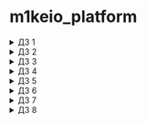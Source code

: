 # m1keio_platform

<details closed>
  <summary>ДЗ 1</summary>

#### Q:

    Для выполнения домашней работы необходимо создать Dockerfile, в
    котором будет описан образ:
    1. Запускающий web-сервер на порту 8000 (можно использовать любой
    способ);
    2. Отдающий содержимое директории /app внутри контейнера (например,
    если в директории /app лежит файл homework.html , то при запуске
    контейнера данный файл должен быть доступен по URL
    http://localhost:8000/homework.html );
    3. Работающий с UID 1001.

#### A:

    Dockerfile - создан на базе python simplehttpserver.

#### Q:

    В README.md нужно внести описание проделанной работы

#### A:

        1) Создан minikube cluster
        2) Подготовлен Dockerfile
        3) Docker-образ залит в Registry
        4) Подготовлен Kubernates Pod манифест web-pod.yaml
           запускающий вебсервис в кластере minikube на базе
           предварительно собранного образа
        5) В манифест добавлен init-container для добавления контентного файла для web-сервера
        6) Визуально проверена работоспособность приложения при помощи проброса внутреннего адреса
           Pod в сеть рабочей станции.
        7) Собран и опубликован в  Registry образ микросерфиса frontend из репозитория Hipster Shop
        8) В кластере k8s запущен контейнер на базе опубликованного ранее образа при помощи ad-hoc.
        9) Из ad-hoc команды получен манифест и исправлен для устранения ошибки при запуске Pod.(добавлены переменные окружения)

</details>

<details closed>
  <summary>ДЗ 2</summary>

#### Q: Описание ДЗ

#### A:

        1) Разобрали некоторые сущности в Kubernates такие как Deployment и Replicaset.
        2) Поиграли со стратегией релизов

</details>

<details closed>
  <summary>ДЗ 3</summary>

#### Q: Описание ДЗ

#### A:

        1) Разобрали некоторые сущности в Kubernates такие как Services и Ingress.
        2) Развернули MetalLB
        3) Натроили Ingress для деплоймента их ДЗ 1
        4) Пробросили наруду панель управлени
        5) Настроили canary-release

</details>

<details closed>
  <summary>ДЗ 4</summary>

#### Q: Описание ДЗ

#### A:

        1) Разобрали некоторые сущности в Kubernates такие как PV, PVC, StatefullSet и Secrets.
        2) Развернули MinIO как StateFullSet
        3) Настроили PV и PVC
        4) Унесли секреты от Minio в Secrets
        5) Все разобрали

</details>

<details closed>
  <summary>ДЗ 5</summary>

#### Q: Описание ДЗ
#### A:
        1) Посоздавали разные сервис аккаунты в разных скоупах
        2) Посоздавали роли с разными наборами прав
        3) Посоздавали RoleBindings между ролями и сервисаккаунтами
</details>

<details closed>
  <summary>ДЗ 6</summary>

#### Q: Описание ДЗ
#### A:
        1) Разобрались с cert-manager
        2) Подеплоили chartmuseum и harbor
        3) Кастомизировали helm chart hipster-shop
        4) Попробовали jsonnet, kuztomize
</details>

<details closed>
  <summary>ДЗ 7</summary>

#### Q: Описание ДЗ
#### A:
        1) Создали CRD,CR и необходимые ресурсы.
        2) Создали контроллер при помощи kopf framework
        3) Починили контроллер который криво создавал PVC.
     Q: Показать, что код работает
     A:
        ```
          ▶ kubectl get jobs.batch
            NAME                         COMPLETIONS   DURATION   AGE
            restore-mysql-instance-job   1/1           6s         16s
          ▶ kubectl get jobs.batch
            NAME                        COMPLETIONS   DURATION   AGE
            backup-mysql-instance-job   1/1           11s        26s
          private/m1keio_platform/kubernetes-operators  kubernetes-operators ✗                                                                                                                                 14h27m ⚑ ◒  ⍉
          ▶ kubectl exec -it $MYSQLPOD -- mysql -u root -potuspassword1 -e "CREATE TABLE test (id smallint unsigned not null auto_increment, name varchar(20) not null, constraint pk_example primary key (id) );" otus-database
          mysql: [Warning] Using a password on the command line interface can be insecure.

          private/m1keio_platform/kubernetes-operators  kubernetes-operators ✗                                                                                                                                  14h27m ⚑ ◒
          ▶ kubectl exec -it $MYSQLPOD -- mysql -potuspassword1 -e "INSERT INTO test ( id, name) VALUES ( null, 'some data' );" otus-database
          mysql: [Warning] Using a password on the command line interface can be insecure.

          private/m1keio_platform/kubernetes-operators  kubernetes-operators ✗                                                                                                                                  14h27m
          ▶ kubectl exec -it $MYSQLPOD -- mysql -potuspassword1 -e "INSERT INTO test ( id, name ) VALUES ( null, 'some data-2' );" otus-database
          mysql: [Warning] Using a password on the command line interface can be insecure.
          kubectl exec -it $MYSQLPOD -- mysql -potuspassword1 -e "select * from test;" otus-database
            mysql: [Warning] Using a password on the command line interface can be insecure.
            +----+-------------+
            | id | name        |
            +----+-------------+
            |  1 | some data   |
            |  2 | some data-2 |
            +----+-------------+
          KOPF logs:
          [2023-11-07 10:23:50,288] kopf.objects         [WARNING ] [default/mysql-instance] Patching failed with inconsistencies: (('remove', ('status',), {'kopf': {'progress': {'mysql_on_create': {'started': '2023-11-07T08:23:17.096469', 'stopped': '2023-11-07T08:23:44.767549', 'delayed': None, 'purpose': 'create', 'retries': 1, 'success': True, 'failure': False, 'message': None, 'subrefs': None}, 'update_object/spec.password': {'started': '2023-11-07T08:23:17.096490', 'stopped': None, 'delayed': None, 'purpose': 'create', 'retries': 0, 'success': False, 'failure': False, 'message': None, 'subrefs': None}}}}, None),)
          start deletion mysql-instance jobs
          password changed, diff: (('add', (), None, 'otuspassword1'),)
        ```
</details>

<details closed>
  <summary>ДЗ 8</summary>

#### Q: Описание ДЗ
#### A:
        1) Установили victoriametrics operator из
        ```
        https://github.com/VictoriaMetrics/helm-charts/blob/master/charts/victoria-metrics-operator/README.md
        ```
        2) Написали deployment с nginx и nginx-exporter и configmap для переопределения конфига.
        3) Добавили Service и ServiceMonitor
</details>
